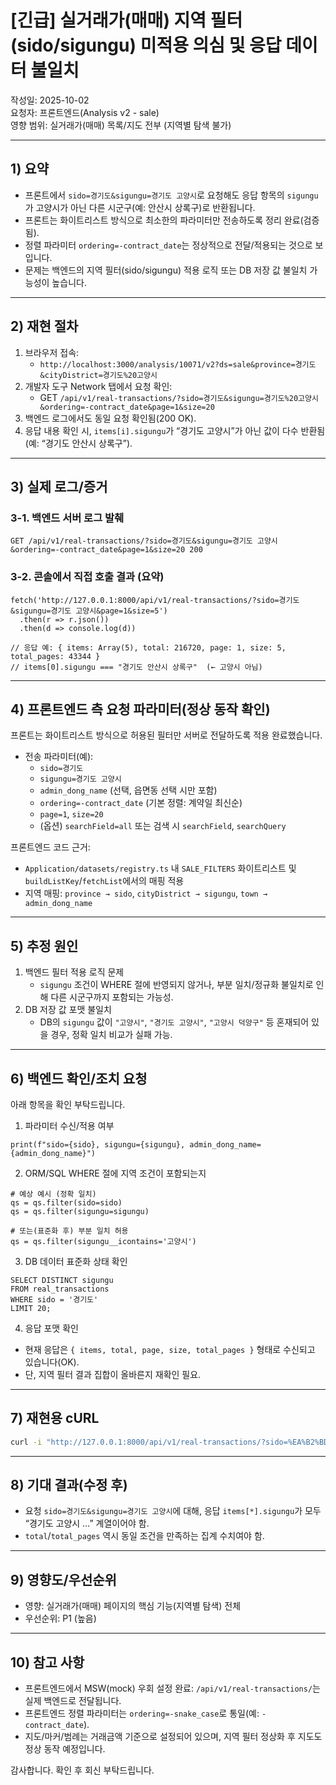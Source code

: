# [긴급] 실거래가(매매) 지역 필터(sido/sigungu) 미적용 의심 및 응답 데이터 불일치

작성일: 2025-10-02  
요청자: 프론트엔드(Analysis v2 - sale)  
영향 범위: 실거래가(매매) 목록/지도 전부 (지역별 탐색 불가)

---

## 1) 요약

- 프론트에서 `sido=경기도&sigungu=경기도 고양시`로 요청해도 응답 항목의 `sigungu`가 고양시가 아닌 다른 시군구(예: 안산시 상록구)로 반환됩니다.
- 프론트는 화이트리스트 방식으로 최소한의 파라미터만 전송하도록 정리 완료(검증됨).
- 정렬 파라미터 `ordering=-contract_date`는 정상적으로 전달/적용되는 것으로 보입니다.
- 문제는 백엔드의 지역 필터(sido/sigungu) 적용 로직 또는 DB 저장 값 불일치 가능성이 높습니다.

---

## 2) 재현 절차

1. 브라우저 접속:
   - `http://localhost:3000/analysis/10071/v2?ds=sale&province=경기도&cityDistrict=경기도%20고양시`
2. 개발자 도구 Network 탭에서 요청 확인:
   - GET `/api/v1/real-transactions/?sido=경기도&sigungu=경기도%20고양시&ordering=-contract_date&page=1&size=20`
3. 백엔드 로그에서도 동일 요청 확인됨(200 OK).
4. 응답 내용 확인 시, `items[i].sigungu`가 “경기도 고양시”가 아닌 값이 다수 반환됨(예: “경기도 안산시 상록구”).

---

## 3) 실제 로그/증거

### 3-1. 백엔드 서버 로그 발췌

```
GET /api/v1/real-transactions/?sido=경기도&sigungu=경기도 고양시&ordering=-contract_date&page=1&size=20 200
```

### 3-2. 콘솔에서 직접 호출 결과 (요약)

```
fetch('http://127.0.0.1:8000/api/v1/real-transactions/?sido=경기도&sigungu=경기도 고양시&page=1&size=5')
  .then(r => r.json())
  .then(d => console.log(d))

// 응답 예: { items: Array(5), total: 216720, page: 1, size: 5, total_pages: 43344 }
// items[0].sigungu === "경기도 안산시 상록구"  (← 고양시 아님)
```

---

## 4) 프론트엔드 측 요청 파라미터(정상 동작 확인)

프론트는 화이트리스트 방식으로 허용된 필터만 서버로 전달하도록 적용 완료했습니다.

- 전송 파라미터(예):
  - `sido=경기도`
  - `sigungu=경기도 고양시`
  - `admin_dong_name` (선택, 읍면동 선택 시만 포함)
  - `ordering=-contract_date` (기본 정렬: 계약일 최신순)
  - `page=1`, `size=20`
  - (옵션) `searchField=all` 또는 검색 시 `searchField`, `searchQuery`

프론트엔드 코드 근거:

- `Application/datasets/registry.ts` 내 `SALE_FILTERS` 화이트리스트 및 `buildListKey`/`fetchList`에서의 매핑 적용
- 지역 매핑: `province → sido`, `cityDistrict → sigungu`, `town → admin_dong_name`

---

## 5) 추정 원인

1. 백엔드 필터 적용 로직 문제
   - `sigungu` 조건이 WHERE 절에 반영되지 않거나, 부분 일치/정규화 불일치로 인해 다른 시군구까지 포함되는 가능성.
2. DB 저장 값 포맷 불일치
   - DB의 `sigungu` 값이 `"고양시"`, `"경기도 고양시"`, `"고양시 덕양구"` 등 혼재되어 있을 경우, 정확 일치 비교가 실패 가능.

---

## 6) 백엔드 확인/조치 요청

아래 항목을 확인 부탁드립니다.

1. 파라미터 수신/적용 여부

```
print(f"sido={sido}, sigungu={sigungu}, admin_dong_name={admin_dong_name}")
```

2. ORM/SQL WHERE 절에 지역 조건이 포함되는지

```
# 예상 예시 (정확 일치)
qs = qs.filter(sido=sido)
qs = qs.filter(sigungu=sigungu)

# 또는(표준화 후) 부분 일치 허용
qs = qs.filter(sigungu__icontains='고양시')
```

3. DB 데이터 표준화 상태 확인

```
SELECT DISTINCT sigungu
FROM real_transactions
WHERE sido = '경기도'
LIMIT 20;
```

4. 응답 포맷 확인

- 현재 응답은 `{ items, total, page, size, total_pages }` 형태로 수신되고 있습니다(OK).
- 단, 지역 필터 결과 집합이 올바른지 재확인 필요.

---

## 7) 재현용 cURL

```bash
curl -i "http://127.0.0.1:8000/api/v1/real-transactions/?sido=%EA%B2%BD%EA%B8%B0%EB%8F%84&sigungu=%EA%B2%BD%EA%B8%B0%EB%8F%84%20%EA%B3%A0%EC%96%91%EC%8B%9C&page=1&size=5&ordering=-contract_date"
```

---

## 8) 기대 결과(수정 후)

- 요청 `sido=경기도&sigungu=경기도 고양시`에 대해, 응답 `items[*].sigungu`가 모두 “경기도 고양시 …” 계열이어야 함.
- `total`/`total_pages` 역시 동일 조건을 만족하는 집계 수치여야 함.

---

## 9) 영향도/우선순위

- 영향: 실거래가(매매) 페이지의 핵심 기능(지역별 탐색) 전체
- 우선순위: P1 (높음)

---

## 10) 참고 사항

- 프론트엔드에서 MSW(mock) 우회 설정 완료: `/api/v1/real-transactions/`는 실제 백엔드로 전달됩니다.
- 프론트엔드 정렬 파라미터는 `ordering=-snake_case`로 통일(예: `-contract_date`).
- 지도/마커/범례는 거래금액 기준으로 설정되어 있으며, 지역 필터 정상화 후 지도도 정상 동작 예정입니다.

감사합니다. 확인 후 회신 부탁드립니다.
